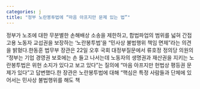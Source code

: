 ```yaml
---
categories: j
title: "정부 노란봉투법에 “마음 아프지만 문제 있는 법”"
---
```

정부가 노조에 대한 무분별한 손해배상 소송을 제한하고, 합법파업의 범위를 넓혀 간접고용 노동자 교섭권을 보장하는 ‘노란봉투법’을 “민사상 불법행위 책임 면제”라는 의견을 밝혔다.한동훈 법무부 장관은 22일 오후 국회 대정부질문에서 류호정 정의당 의원의 “정부는 기업 경영권 보호에는 손 들고 나서는데 노동자의 생명권과 재산권을 지키는 노란봉투법은 위헌 소지가 있다고 보고 있다”는 질의에 “마음 아프지만 헌법상 평등권 문제가 있다”고 답변했다.한 장관은 노란봉투법에 대해 “핵심은 특정 사람들과 단체에 있어서는 민사상 불법행위를 해도 책